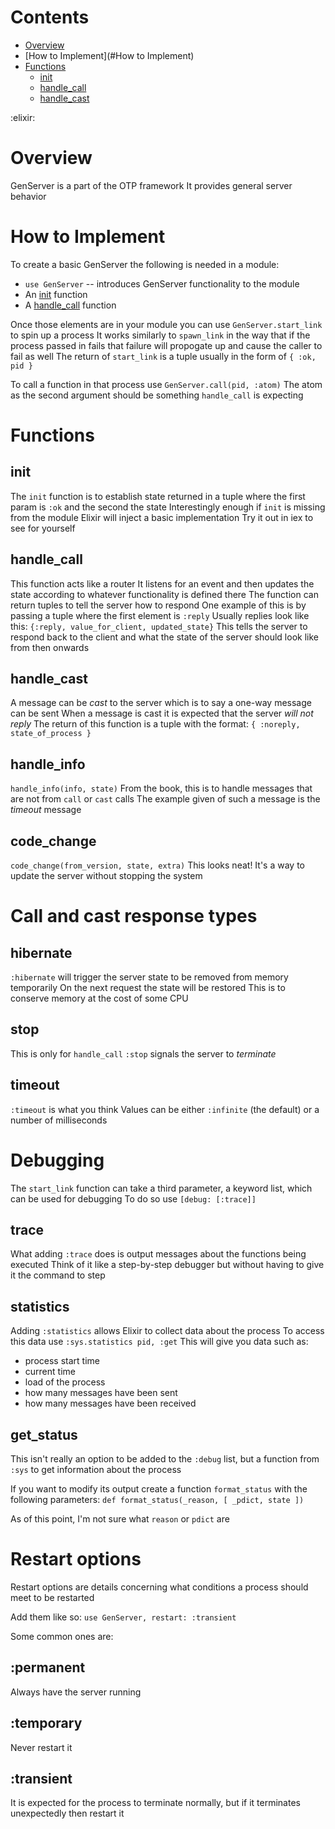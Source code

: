 # Contents
  - [Overview](#Overview)
  - [How to Implement](#How to Implement)
  - [Functions](#Functions)
    - [init](#Functions#init)
    - [handle_call](#Functions#handle_call)
    - [handle_cast](#Functions#handle_cast)

:elixir:

# Overview
GenServer is a part of the OTP framework
It provides general server behavior

# How to Implement
To create a basic GenServer the following is needed in a module:
- `use GenServer` -- introduces GenServer functionality to the module
- An [init](##init) function
- A [handle_call](##handle_call) function

Once those elements are in your module you can use `GenServer.start_link` to spin up a process
It works similarly to `spawn_link` in the way that if the process passed in fails that failure will propogate up and cause the caller to fail as well
The return of `start_link` is a tuple usually in the form of `{ :ok, pid }`

To call a function in that process use `GenServer.call(pid, :atom)`
The atom as the second argument should be something `handle_call` is expecting

# Functions
## init
The `init` function is to establish state returned in a tuple where the first param is `:ok` and the second the state
Interestingly enough if `init` is missing from the module Elixir will inject a basic implementation
Try it out in iex to see for yourself

## handle_call
This function acts like a router
It listens for an event and then updates the state according to whatever functionality is defined there
The function can return tuples to tell the server how to respond
One example of this is by passing a tuple where the first element is `:reply`
Usually replies look like this: `{:reply, value_for_client, updated_state}`
This tells the server to respond back to the client and what the state of the server should look like from then onwards

## handle_cast
A message can be *cast* to the server which is to say a one-way message can be sent
When a message is cast it is expected that the server *will not reply*
The return of this function is a tuple with the format: `{ :noreply, state_of_process }`

## handle_info
`handle_info(info, state)`
From the book, this is to handle messages that are not from `call` or `cast` calls
The example given of such a message is the *timeout* message

## code_change
`code_change(from_version, state, extra)`
This looks neat!
It's a way to update the server without stopping the system


# Call and cast response types
## hibernate
`:hibernate` will trigger the server state to be removed from memory temporarily
On the next request the state will be restored
This is to conserve memory at the cost of some CPU

## stop
This is only for `handle_call`
`:stop` signals the server to *terminate*

## timeout
`:timeout` is what you think
Values can be either `:infinite` (the default) or a number of milliseconds


# Debugging
The `start_link` function can take a third parameter, a keyword list, which can be used for debugging
To do so use `[debug: [:trace]]`

## trace
What adding `:trace` does is output messages about the functions being executed
Think of it like a step-by-step debugger but without having to give it the command to step

## statistics
Adding `:statistics` allows Elixir to collect data about the process
To access this data use `:sys.statistics pid, :get`
This will give you data such as:
- process start time
- current time
- load of the process
- how many messages have been sent
- how many messages have been received

## get_status
This isn't really an option to be added to the `:debug` list, but a function from `:sys` to get information about the process

If you want to modify its output create a function `format_status` with the following parameters:
`def format_status(_reason, [ _pdict, state ])`

As of this point, I'm not sure what `reason` or `pdict` are


# Restart options
Restart options are details concerning what conditions a process should meet to be restarted

Add them like so:
`use GenServer, restart: :transient`

Some common ones are:

## :permanent
Always have the server running

## :temporary
Never restart it

## :transient
It is expected for the process to terminate normally, but if it terminates unexpectedly then restart it
